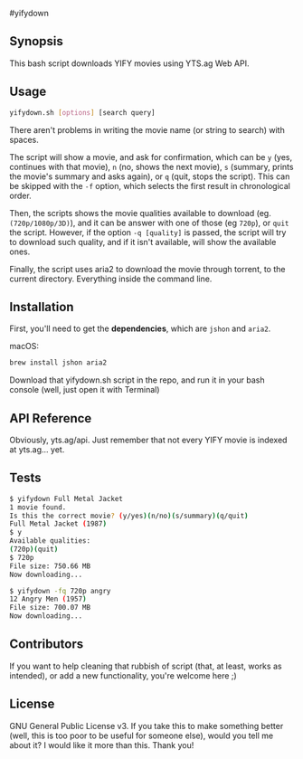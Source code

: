 #yifydown

## Synopsis

This bash script downloads YIFY movies using YTS.ag Web API.

## Usage

```bash
yifydown.sh [options] [search query]
```

There aren't problems in writing the movie name (or string to search) with spaces.

The script will show a movie, and ask for confirmation, which can be <code>y</code> (yes, continues with that movie), <code>n</code> (no, shows the next movie), <code>s</code> (summary, prints the movie's summary and asks again), or <code>q</code> (quit, stops the script). This can be skipped with the <code>-f</code> option, which selects the first result in chronological order.

Then, the scripts shows the movie qualities available to download (eg. <code>(720p/1080p/3D)</code>), and it can be answer with one of those (eg <code>720p</code>), or <code>quit</code> the script. However, if the option <code>-q [quality]</code> is passed, the script will try to download such quality, and if it isn't available, will show the available ones.

Finally, the script uses aria2 to download the movie through torrent, to the current directory. Everything inside the command line.

## Installation

First, you'll need to get the **dependencies**, which are <code>jshon</code> and <code>aria2</code>.

macOS:
```bash
brew install jshon aria2
```

Download that yifydown.sh script in the repo, and run it in your bash console (well, just open it with Terminal)

## API Reference

Obviously, yts.ag/api. Just remember that not every YIFY movie is indexed at yts.ag... yet.

## Tests

```bash
$ yifydown Full Metal Jacket
1 movie found.
Is this the correct movie? (y/yes)(n/no)(s/summary)(q/quit)
Full Metal Jacket (1987)
$ y
Available qualities:
(720p)(quit)
$ 720p
File size: 750.66 MB
Now downloading...
```

```bash
$ yifydown -fq 720p angry
12 Angry Men (1957)
File size: 700.07 MB
Now downloading...
```

## Contributors

If you want to help cleaning that rubbish of script (that, at least, works as intended), or add a new functionality, you're welcome here ;)

## License

GNU General Public License v3. If you take this to make something better (well, this is too poor to be useful for someone else), would you tell me about it? I would like it more than this. Thank you!
